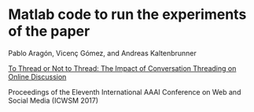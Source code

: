# Matlab code to run the experiments of the paper


Pablo Aragón, Vicenç Gómez, and Andreas Kaltenbrunner

[To Thread or Not to Thread: The Impact of Conversation Threading on Online Discussion](https://ojs.aaai.org/index.php/ICWSM/article/download/14880/14730/18399)

Proceedings of the Eleventh International AAAI Conference on Web and Social Media (ICWSM 2017)

